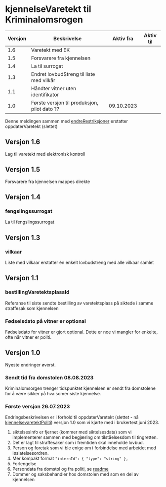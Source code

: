 # kjennelseVaretekt til Kriminalomsrogen
| Versjon | Beskrivelse                                  | Aktiv fra  | Aktiv til |
|---------|----------------------------------------------|------------|-----------|
| 1.6     | Varetekt med EK                              |            |           |
| 1.5     | Forsvarere fra kjennelsen                    |            |           |
| 1.4     | La til surrogat                              |            |           |
| 1.3     | Endret lovbudStreng til liste med vilkår     |            |           |
| 1.1     | Håndter vitner uten identifikator            |            |           |
| 1.0     | Første versjon til produksjon, pilot dato ?? | 09.10.2023 |           |

Denne meldingen sammen med [endreRestriksjoner](../endreRestriksjoner/readme.md) erstatter oppdaterVaretekt (slettet)

## Versjon 1.6
Lag til varetekt med elektronisk kontroll

## Versjon 1.5
Forsvarere fra kjennelsen mappes direkte

## Versjon 1.4

### fengslingssurrogat
La til fengslingssurrogat

## Versjon 1.3

### vilkaar
Liste med vilkaar erstatter én enkelt lovbudstreng med alle vilkaar samlet

## Versjon 1.1

### bestillingVaretektsplassId

Referanse til siste sendte bestilling av varetektsplass på siktede i samme straffesak som kjennelsen

### Fødselsdato på vitner er optional

Fødselsdato for vitner er gjort optional. Dette er noe vi mangler for enkelte, ofte når vitner er politi.
## Versjon 1.0
Nyeste endringer øverst.
### Sendt tid fra domstolen 08.08.2023
Kriminalomsorgen trenger tidspunktet kjennelsen er sendt fra domstolene for å være sikker på hva somer siste kjennelse.
### Første versjon 26.07.2023
Endringsbeskrivelsen er i forhold til oppdaterVaretekt 
(slettet - nå [kjennelsevaretektPoliti](../kjennelsevaretektPoliti/readme.md)) 
versjon 1.0 som vi kjørte med i brukertest juni 2023.

1. siktelsesInfo er fjernet (kommer med siktelsesdata) som vi implementerer sammen med begjæring om tilståelsesdom til tingretten.
1. Det er lagt til straffesaker som i fremtiden skal inneholde lovbud.
1. Person og foretak som vi ble enige om i forbindelse med arbeidet med løslatelsesordren.
1. Mer kompakt format `"internId": { "type": "string" },`
1. Forlengelse
1. Persondata fra domstol og fra politi, se [readme](./readme.md)
1. Dommer og saksbehandler hos domstolen med som en del av kjennelsen
